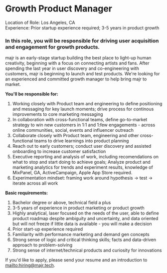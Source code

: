 # Growth Product Manager
Location of Role: Los Angeles, CA  
Experience: Prior startup experience required; 3-5 years in product growth 

### In this role, you will be responsible for driving user acquisition and engagement for growth products.
&NewLine; 

majr is an early-stage startup building the best place to light-up human creativity, beginning with a focus on connecting artists and fans. After spending the last year in user discovery and co-engineering with customers, majr is beginning to launch and test products. We're looking for an experienced and committed growth manager to help bring majr to market. 

**You'll be responsible for:**  
1. Working closely with Product team and engineering to define positioning and messaging for key launch moments; drive process for continous improvements to core marketing messaging 
3. In collaboration with cross-functional teams, define go-to-market strategy to win new customers in 1:1 and 1:few engagements - across online communities, social, events and influencer outreach 
4. Collaborate closely with Product team, engineering and other cross-functional teams to drive learnings into product planning
5. Reach out to early customers; conduct user discovery and assisted onboarding to increase customer satisfaction 
6. Executive reporting and analysis of work, including recomendations on what to stop and start doing to achieve goals; Analyze product and marketing analytics for trends and experiment results, knowledge of MixPanel, GA, ActiveCampaign, Apple App Store required. 
7. Experimentation mindset: framing work around hypothesis -> test -> iterate across all work 


**Basic requirements:** 
1. Bachelor degree or above, technical field a plus 
2. 3-5 years of experience in product marketing or product growth 
3. Highly analytical, laser focused on the needs of the user, able to define product roadmap despite ambiguity and uncertainty, and data oriented but will not freeze if little data is available - you will make a decision
4. Prior start-up experience required
6. Familiarity with performance marketing and demand gen concepts 
7. Strong sense of logic and critical thinking skills; facts and data-driven approach to problem-solving
8. Strong sense of internet/technical products and curiosity for innovations

If you'd like to apply, please send your resume and an introduction to [mailto:hiring@majr.tech](hiring@majr.tech). 
